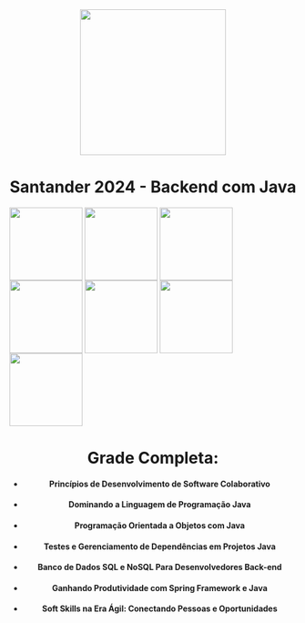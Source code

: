 <div align="center">
  <img src=https://hermes.dio.me/tracks/a039b34c-7aa8-4a3d-b765-07c8c837f67a.png height="256" width="256">
  <h1><strong>Santander 2024 - Backend com Java</strong></h1>
</div>
<div>
  <img align="center" src=https://cdn-icons-png.flaticon.com/512/226/226777.png height="128" width="128">
  <img align="center" src=https://cdn.springpeople.com/media/UML.png height="128" width="128">
  <img align="center" src=https://miro.medium.com/v2/resize:fit:450/1*kbSGIVukG6lL7JtAa9wiDA.png height="128" width="128">
  <img align="center" src=https://junit.org/junit5/assets/img/junit5-logo.png height="128" width="128">
  <img align="center" src=https://cdn-icons-png.flaticon.com/512/4492/4492311.png height="128" width="128">
  <img align="center" src=https://cdn.icon-icons.com/icons2/2415/PNG/512/mongodb_original_wordmark_logo_icon_146425.png height="128" width="128">
  <img align="center" src=https://static-00.iconduck.com/assets.00/spring-icon-256x256-2efvkvky.png height="128" width="128">
</div>
<div align="center">
  <h1><strong>Grade Completa:</strong></h1>
  <ul>
    <li><h4>Princípios de Desenvolvimento de Software Colaborativo</h4></li>
    <li><h4>Dominando a Linguagem de Programação Java</h4></li>
    <li><h4>Programação Orientada a Objetos com Java</h4></li>
    <li><h4>Testes e Gerenciamento de Dependências em Projetos Java</h4></li>
    <li><h4>Banco de Dados SQL e NoSQL Para Desenvolvedores Back-end</h4></li>
    <li><h4>Ganhando Produtividade com Spring Framework e Java</h4></li>
    <li><h4>Soft Skills na Era Ágil: Conectando Pessoas e Oportunidades</h4></li>
  </ul>
</div>
